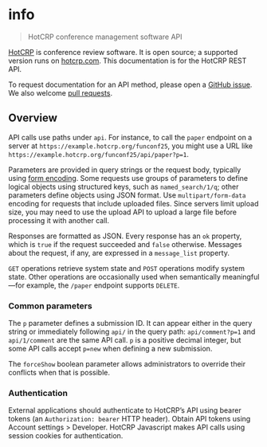 # info

> HotCRP conference management software API

[HotCRP](https://github.com/kohler/hotcrp) is conference review software. It
is open source; a supported version runs on [hotcrp.com](https://hotcrp.com/).
This documentation is for the HotCRP REST API.

To request documentation for an API method, please open a [GitHub
issue](https://github.com/kohler/hotcrp/issues). We also welcome [pull
requests](https://github.com/kohler/hotcrp/pulls).


## Overview

API calls use paths under `api`. For instance, to call the `paper` endpoint on
a server at `https://example.hotcrp.org/funconf25`, you might use a URL like
`https://example.hotcrp.org/funconf25/api/paper?p=1`.

Parameters are provided in query strings or the request body, typically using
[form encoding](https://developer.mozilla.org/en-US/docs/Web/HTTP/Methods/POST).
Some requests use groups of parameters to define logical objects using
structured keys, such as `named_search/1/q`; other parameters define objects
using JSON format. Use `multipart/form-data` encoding for requests that include
uploaded files. Since servers limit upload size, you may need to use the upload
API to upload a large file before processing it with another call.

Responses are formatted as JSON. Every response has an `ok` property, which is
`true` if the request succeeded and `false` otherwise. Messages about the
request, if any, are expressed in a `message_list` property.

`GET` operations retrieve system state and `POST` operations modify system
state. Other operations are occasionally used when semantically meaningful—for
example, the `/paper` endpoint supports `DELETE`.


### Common parameters

The `p` parameter defines a submission ID. It can appear either in the query
string or immediately following `api/` in the query path: `api/comment?p=1`
and `api/1/comment` are the same API call. `p` is a positive decimal integer,
but some API calls accept `p=new` when defining a new submission.

The `forceShow` boolean parameter allows administrators to override their
conflicts when that is possible.


### Authentication

External applications should authenticate to HotCRP’s API using bearer tokens
(an `Authorization: bearer` HTTP header). Obtain API tokens using Account
settings > Developer. HotCRP Javascript makes API calls using session cookies
for authentication.

